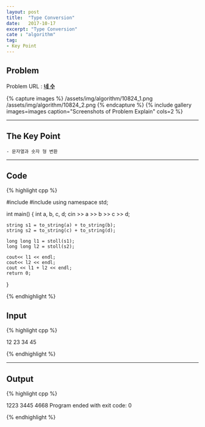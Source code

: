 ```yaml
---
layout: post
title:  "Type Conversion"
date:   2017-10-17
excerpt: "Type Conversion"
cate : "algorithm"
tag:
- Key Point
---
```


## Problem
Problem URL : **[네 수](https://www.acmicpc.net/problem/10824)**

{% capture images %}
    /assets/img/algorithm/10824_1.png
    /assets/img/algorithm/10824_2.png
{% endcapture %}
{% include gallery images=images caption="Screenshots of Problem Explain" cols=2 %}

---


## The Key Point
    - 문자열과 숫자 형 변환 

---


## Code
{% highlight cpp %}


#include <iostream>
#include <string>
using namespace std;

int main() {
    int a, b, c, d;
    cin >> a >> b >> c >> d;
    
    string s1 = to_string(a) + to_string(b);
    string s2 = to_string(c) + to_string(d);
    
    long long l1 = stoll(s1);
    long long l2 = stoll(s2);
    
    cout<< l1 << endl;
    cout<< l2 << endl;
    cout << l1 + l2 << endl;
    return 0;
}

{% endhighlight %}

## Input

{% highlight cpp %}

12 23 34 45

{% endhighlight %}

---
## Output

{% highlight cpp %}

1223
3445
4668
Program ended with exit code: 0

{% endhighlight %}



